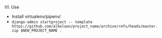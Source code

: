 h1. Use
* Install virtualenv/pipenv/
* `django-admin startproject -- template https://github.com/alkelaun/project_name/archive/refs/heads/master.zip $NEW_PROJECT_NAME .`
